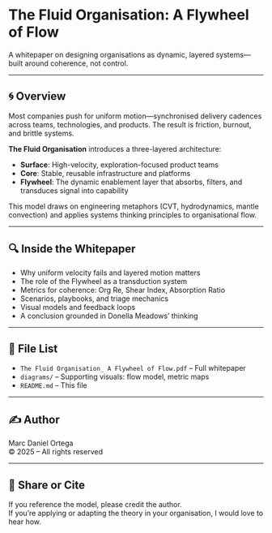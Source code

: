 # The Fluid Organisation: A Flywheel of Flow

A whitepaper on designing organisations as dynamic, layered systems—built around coherence, not control.

---

## 🌀 Overview

Most companies push for uniform motion—synchronised delivery cadences across teams, technologies, and products. The result is friction, burnout, and brittle systems.

**The Fluid Organisation** introduces a three-layered architecture:

- **Surface**: High-velocity, exploration-focused product teams  
- **Core**: Stable, reusable infrastructure and platforms  
- **Flywheel**: The dynamic enablement layer that absorbs, filters, and transduces signal into capability

This model draws on engineering metaphors (CVT, hydrodynamics, mantle convection) and applies systems thinking principles to organisational flow.

---

## 🔍 Inside the Whitepaper

- Why uniform velocity fails and layered motion matters  
- The role of the Flywheel as a transduction system  
- Metrics for coherence: Org Re, Shear Index, Absorption Ratio  
- Scenarios, playbooks, and triage mechanics  
- Visual models and feedback loops  
- A conclusion grounded in Donella Meadows’ thinking

---

## 📄 File List

- `The Fluid Organisation_ A Flywheel of Flow.pdf` – Full whitepaper  
- `diagrams/` – Supporting visuals: flow model, metric maps  
- `README.md` – This file

---

## ✍️ Author

Marc Daniel Ortega  
© 2025 – All rights reserved

---

## 💬 Share or Cite

If you reference the model, please credit the author.  
If you’re applying or adapting the theory in your organisation, I would love to hear how.
